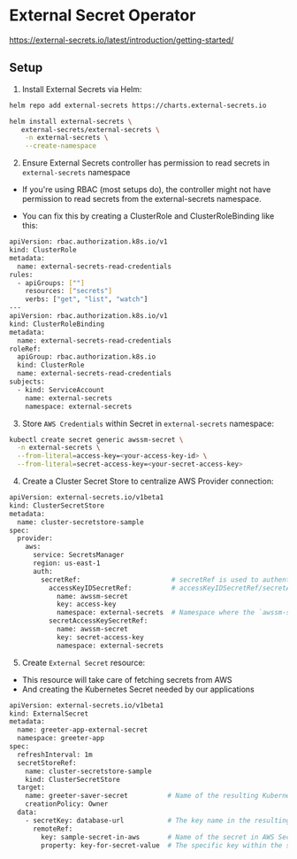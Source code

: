 # External Secret Operator

https://external-secrets.io/latest/introduction/getting-started/

## Setup

1. Install External Secrets via Helm:

```bash
helm repo add external-secrets https://charts.external-secrets.io

helm install external-secrets \
   external-secrets/external-secrets \
    -n external-secrets \
    --create-namespace
```

2. Ensure External Secrets controller has permission to read secrets in `external-secrets` namespace

- If you're using RBAC (most setups do), the controller might not have permission to read secrets from the external-secrets namespace.

- You can fix this by creating a ClusterRole and ClusterRoleBinding like this:

```bash
apiVersion: rbac.authorization.k8s.io/v1
kind: ClusterRole
metadata:
  name: external-secrets-read-credentials
rules:
  - apiGroups: [""]
    resources: ["secrets"]
    verbs: ["get", "list", "watch"]
---
apiVersion: rbac.authorization.k8s.io/v1
kind: ClusterRoleBinding
metadata:
  name: external-secrets-read-credentials
roleRef:
  apiGroup: rbac.authorization.k8s.io
  kind: ClusterRole
  name: external-secrets-read-credentials
subjects:
  - kind: ServiceAccount
    name: external-secrets
    namespace: external-secrets
```

3. Store `AWS Credentials` within Secret in `external-secrets` namespace:

```bash
kubectl create secret generic awssm-secret \
  -n external-secrets \
  --from-literal=access-key=<your-access-key-id> \
  --from-literal=secret-access-key=<your-secret-access-key>
```

4. Create a Cluster Secret Store to centralize AWS Provider connection:

```bash
apiVersion: external-secrets.io/v1beta1
kind: ClusterSecretStore
metadata:
  name: cluster-secretstore-sample
spec:
  provider:
    aws:
      service: SecretsManager
      region: us-east-1
      auth:
        secretRef:                       # secretRef is used to authenticate with AWS Secrets Manager
          accessKeyIDSecretRef:          # accessKeyIDSecretRef/secretAccessKeySecretRef are used to authenticate with AWS
            name: awssm-secret
            key: access-key
            namespace: external-secrets  # Namespace where the `awssm-secret` secret is located
          secretAccessKeySecretRef:
            name: awssm-secret
            key: secret-access-key
            namespace: external-secrets
```

5. Create `External Secret` resource:

- This resource will take care of fetching secrets from AWS
- And creating the Kubernetes Secret needed by our applications

```bash
apiVersion: external-secrets.io/v1beta1
kind: ExternalSecret
metadata:
  name: greeter-app-external-secret
  namespace: greeter-app
spec:
  refreshInterval: 1m
  secretStoreRef:
    name: cluster-secretstore-sample
    kind: ClusterSecretStore
  target:
    name: greeter-saver-secret          # Name of the resulting Kubernetes Secret
    creationPolicy: Owner
  data:
    - secretKey: database-url           # The key name in the resulting Kubernetes Secret
      remoteRef:
        key: sample-secret-in-aws       # Name of the secret in AWS Secrets Manager
        property: key-for-secret-value  # The specific key within the secret in AWS Secrets Manager
```
